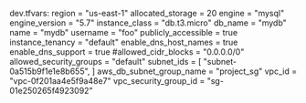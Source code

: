 dev.tfvars: 
region                  = "us-east-1"
allocated_storage       = 20
engine                  = "mysql"
engine_version          = "5.7"
instance_class          = "db.t3.micro"
db_name                 = "mydb"
name                    = "mydb"
username                = "foo"
publicly_accessible     = true
instance_tenancy        = "default"
enable_dns_host_names   = true
enable_dns_support      = true
#allowed_cidr_blocks     = "0.0.0.0/0"
allowed_security_groups = "default"
subnet_ids = [
  "subnet-0a515b9f1e1e8b655",
]
aws_db_subnet_group_name = "project_sg"
vpc_id                   = "vpc-0f201aa4e5f9a48e7"
vpc_security_group_id    = "sg-01e250265f4923092"